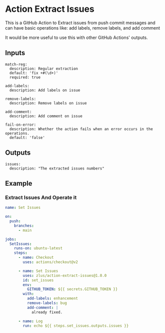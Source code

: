 # Action Extract Issues

This is a GitHub Action to Extract issues from push commit messages and can have basic operations like: add labels, remove labels, and add comment

It would be more useful to use this with other GitHub Actions' outputs.

## Inputs

    match-reg:
      description: Regular extraction
      default: 'fix +#(\d+)'
      required: true

    add-labels:
      description: Add labels on issue

    remove-labels:
      description: Remove labels on issue

    add-comment:
      description: Add comment on issue

    fail-on-error:
      description: Whether the action fails when an error occurs in the operations.
      default: 'false'

## Outputs

    issues:
      description: "The extracted issues numbers"

## Example

### Extract Issues And Operate it

```yaml
name: Set Issues

on:
  push:
    branches:
      - main

jobs:
  SetIssues:
    runs-on: ubuntu-latest
    steps:
      - name: Checkout
        uses: actions/checkout@v2

      - name: Set Issues
        uses: zlus/action-extract-issues@1.0.0
        id: set_issues
        env:
          GITHUB_TOKEN: ${{ secrets.GITHUB_TOKEN }}
        with:
          add-labels: enhancement
          remove-labels: bug
          add-comment: |
            already fixed.

      - name: Log
        run: echo ${{ steps.set_issues.outputs.issues }}
```
 